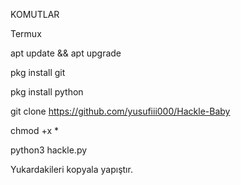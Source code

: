 KOMUTLAR

Termux

apt update && apt upgrade 

pkg install git 

pkg install python 

git clone  https://github.com/yusufiii000/Hackle-Baby

chmod +x * 

python3 hackle.py 

Yukardakileri kopyala yapıştır. 
